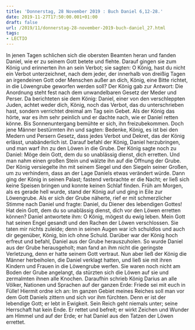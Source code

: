 ```yaml
---
title: 'Donnerstag, 28 November 2019 : Buch Daniel 6,12-28.'
date: 2019-11-27T17:50:00.001+01:00
draft: false
url: /2019/11/donnerstag-28-november-2019-buch-daniel_27.html
tags: 
- LECTIO
---
```


In jenen Tagen schlichen sich die obersten Beamten heran und fanden Daniel, wie er zu seinem Gott betete und flehte. Darauf gingen sie zum König und erinnerten ihn an sein Verbot; sie sagten: O König, hast du nicht ein Verbot unterzeichnet, nach dem jeder, der innerhalb von dreißig Tagen an irgendeinen Gott oder Menschen außer an dich, König, eine Bitte richtet, in die Löwengrube geworfen werden soll? Der König gab zur Antwort: Die Anordnung steht fest nach dem unwandelbaren Gesetz der Meder und Perser. Da berichteten sie dem König: Daniel, einer von den verschleppten Juden, achtet weder dich, König, noch das Verbot, das du unterschrieben hast, sondern verrichtet dreimal am Tag sein Gebet. Als der König das hörte, war es ihm sehr peinlich und er dachte nach, wie er Daniel retten könne. Bis Sonnenuntergang bemühte er sich, ihn freizubekommen. Doch jene Männer bestürmten ihn und sagten: Bedenke, König, es ist bei den Medern und Persern Gesetz, dass jedes Verbot und Dekret, das der König erlässt, unabänderlich ist. Darauf befahl der König, Daniel herzubringen, und man warf ihn zu den Löwen in die Grube. Der König sagte noch zu Daniel: Möge dein Gott, dem du so unablässig dienst, dich erretten. Und man nahm einen großen Stein und wälzte ihn auf die Öffnung der Grube. Der König versiegelte ihn mit seinem Siegel und den Siegeln seiner Großen, um zu verhindern, dass an der Lage Daniels etwas verändert würde. Dann ging der König in seinen Palast; fastend verbrachte er die Nacht; er ließ sich keine Speisen bringen und konnte keinen Schlaf finden. Früh am Morgen, als es gerade hell wurde, stand der König auf und ging in Eile zur Löwengrube. Als er sich der Grube näherte, rief er mit schmerzlicher Stimme nach Daniel und fragte: Daniel, du Diener des lebendigen Gottes! Hat dein Gott, dem du so unablässig dienst, dich vor den Löwen erretten können? Daniel antwortete ihm: O König, mögest du ewig leben. Mein Gott hat seinen Engel gesandt und den Rachen der Löwen verschlossen. Sie taten mir nichts zuleide; denn in seinen Augen war ich schuldlos und auch dir gegenüber, König, bin ich ohne Schuld. Darüber war der König hoch erfreut und befahl, Daniel aus der Grube herauszuholen. So wurde Daniel aus der Grube herausgeholt; man fand an ihm nicht die geringste Verletzung, denn er hatte seinem Gott vertraut. Nun aber ließ der König die Männer herbeiholen, die Daniel verklagt hatten, und ließ sie mit ihren Kindern und Frauen in die Löwengrube werfen. Sie waren noch nicht am Boden der Grube angelangt, da stürzten sich die Löwen auf sie und zermalmten ihnen alle Knochen. Daraufhin schrieb König Darius an alle Völker, Nationen und Sprachen auf der ganzen Erde: Friede sei mit euch in Fülle! Hiermit ordne ich an: Im ganzen Gebiet meines Reiches soll man vor dem Gott Daniels zittern und sich vor ihm fürchten. Denn er ist der lebendige Gott; er lebt in Ewigkeit. Sein Reich geht niemals unter; seine Herrschaft hat kein Ende. Er rettet und befreit; er wirkt Zeichen und Wunder am Himmel und auf der Erde; er hat Daniel aus den Tatzen der Löwen errettet.